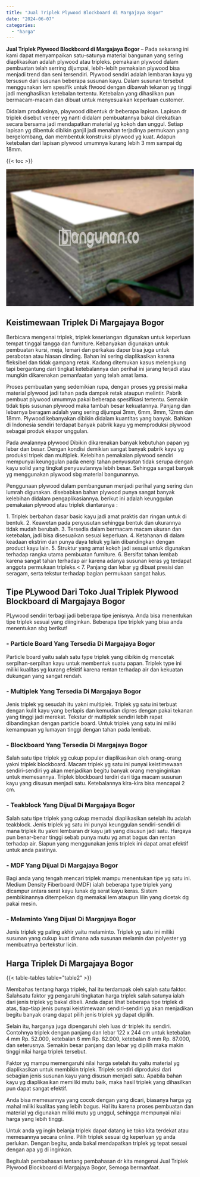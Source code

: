 ```yaml
---
title: "Jual Triplek Plywood Blockboard di Margajaya Bogor"
date: "2024-06-07"
categories: 
  - "harga"
---
```


**Jual Triplek Plywood Blockboard di Margajaya Bogor** – Pada sekarang ini kami dapat menyampaikan satu-satunya material bangunan yang sering diaplikasikan adalah plywood atau tripleks. pemakaian plywood dalam pembuatan telah serring dijumpai, lebih-lebih pemakaian plywood bisa menjadi trend dan seni tersendiri. Plywood sendiri adalah lembaran kayu yg tersusun dari susunan beberapa susunan kayu. Dalam susunan tersebut menggunakan lem spesifik untuk flwood dengan dibawah tekanan yg tinggi jadi menghasilkan ketebalan tertentu. Ketebalan yang dihasilkan pun bermacam-macam dan dibuat untuk menyesuaikan keperluan customer.

Didalam produksinya, playwood dibentuk dr beberapa lapisan. Lapisan dr triplek disebut veneer yg nanti didalam pembuatannya bakal direkatkan secara bersama jadi mendapatkan material yg kokoh dan unggul. Setiap lapisan yg dibentuk dibikin ganjil jadi menahan terjadinya permukaan yang bergelombang, dan membentuk konstruksi plywood yg kuat. Adapun ketebalan dari lapisan plywood umumnya kurang lebih 3 mm sampai dg 18mm.

{{< toc >}}

![Jual Triplek Plywood Blockboard di Margajaya Bogor](/images/jual-triplek-murah-29.png)

## Keistimewaan Triplek Di Margajaya Bogor

Berbicara mengenai triplek, triplek keseriangan digunakan untuk keperluan tempat tinggal tangga dan furniture. Kebanyakan digunakan untuk pembuatan kursi, meja, lemari dan perkakas dapur bisa juga untuk perabotan atau hiasan dinding. Bahan ini sering diaplikasikan karena fleksibel dan tidak gampang retak. Kadang ditemukan kasus melengkung tapi bergantung dari tingkat ketebalannya dan perihal ini jarang terjadi atau mungkin dikarenakan pemanfaatan yang telah amat lama.

Proses pembuatan yang sedemikian rupa, dengan proses yg presisi maka material plywood jadi tahan pada dampak retak ataupun melintir. Pabrik pembuat plywood umumnya pakai beberapa spesifikasi tertentu. Semakin tidak tipis susunan plywood maka tambah besar kekuatannya. Panjang dan lebarnya beragam adalah yang sering dijumpai 3mm, 6mm, 9mm, 12mm dan 18mm. Plywood kebanyakan dibikin didalam kuantitas yang banyak. Bahkan di Indonesia sendiri terdapat banyak pabrik kayu yg memproduksi plywood sebagai produk ekspor unggulan.

Pada awalannya plywood Dibikin dikarenakan banyak kebutuhan papan yg lebar dan besar. Dengan kondisi demikian sangat banyak pabrik kayu yg produksi tripek dan multiplek. Kelebihan pemakaian plywood sendiri mempunyai keunggulan pada energi tahan penyusutan tidak serupa dengan kayu solid yang tingkat penyusutannya lebih besar. Sehingga sangat banyak yg menggunakan plywood sbg material bangunannya.

Penggunaan plywood dalam pembangunan menjadi perihal yang sering dan lumrah digunakan. disebabkan bahan plywood punya sangat banyak kelebihan didalam pengaplikasiannya. berikut ini adalah keunggulan pemakaian plywood atau triplek diantaranya :

1\. Triplek berbahan dasar basic kayu jadi amat praktis dan ringan untuk di bentuk. 2. Keawetan pada penyusutan sehingga bentuk dan ukurannya tidak mudah berubah. 3. Tersedia dalam bermacam macam ukuran dan ketebalan, jadi bisa disesuaikan sesuai keperluan. 4. Ketahanan di dalam keadaan ekstrim dan punya daya tekuk yg lain dibandingkan dengan product kayu lain. 5. Struktur yang amat kokoh jadi sesuai untuk digunakan terhadap rangka utama pembuatan furniture. 6. Bersifat tahan lembab karena sangat tahan terhadap air karena adanya susunan keras yg terdapat anggota permukaan tripleks.< 7. Panjang dan lebar yg dibuat presisi dan seragam, serta tekstur terhadap bagian permukaan sangat halus.

## Tipe PLywood Dari Toko Jual Triplek Plywood Blockboard di Margajaya Bogor

PLywood sendiri terbagi jadi beberapa tipe jenisnya. Anda bisa menentukan tipe triplek sesuai yang diinginkan. Beberapa tipe triplek yang bisa anda menentukan sbg berikut!

### \- Particle Board Yang Tersedia Di Margajaya Bogor

Particle board yaitu salah satu type triplek yang dibikin dg mencetak serpihan-serpihan kayu untuk membentuk suatu papan. Triplek type ini miliki kualitas yg kurang efektif karena rentan terhadap air dan kekuatan dukungan yang sangat rendah.

### \- Multiplek Yang Tersedia Di Margajaya Bogor

Jenis triplek yg sesudah itu yakni multiplek. Triplek yg satu ini terbuat dengan kulit kayu yang berlapis dan kemudian dipres dengan pakai tekanan yang tinggi jadi merekat. Tekstur dr multiplek sendiri lebih rapat dibandingkan dengan particle board. Untuk triplek yang satu ini miliki kemampuan yg lumayan tinggi dengan tahan pada lembab.

### \- Blockboard Yang Tersedia Di Margajaya Bogor

Salah satu tipe triplek yg cukup populer diaplikasikan oleh orang-orang yakni triplek blockboard. Macam triplek yg satu ini punyai keistimewaan sendiri-sendiri yg akan menjadikan begitu banyak orang menginginkan untuk memesannya. Triplek blockboard terdiri dari tiga macam susunan kayu yang disusun menjadi satu. Ketebalannya kira-kira bisa mencapai 2 cm.

### \- Teakblock Yang Dijual Di Margajaya Bogor

Salah satu tipe triplek yang cukup memadai diaplikasikan setelah itu adalah teakblock. Jenis triplek yg satu ini punyai keunggulan sendiri-sendiri di mana triplek itu yakni lembaran dr kayu jati yang disusun jadi satu. Hargaya pun benar-benar tinggi sebab punya mutu yg amat bagus dan rentan terhadap air. Siapun yang menggunakan jenis triplek ini dapat amat efektif untuk anda pastinya.

### \- MDF Yang Dijual Di Margajaya Bogor

Bagi anda yang tengah mencari triplek mampu menentukan tipe yg satu ini. Medium Density Fiberboard (MDF) ialah beberapa type triplek yang dicampur antara serat kayu lunak dg serat kayu keras. Sistem pembikinannya ditempelkan dg memakai lem ataupun lilin yang dicetak dg pakai mesin.

### \- Melaminto Yang Dijual Di Margajaya Bogor

Jenis triplek yg paling akhir yaitu melaminto. Triplek yg satu ini miliki susunan yang cukup kuat dimana ada susunan melamin dan polyester yg membuatnya bertekstur licin.

## Harga Triplek Di Margajaya Bogor

{{< table-tables table="table2" >}}

Membahas tentang harga triplek, hal itu terdampak oleh salah satu faktor. Salahsatu faktor yg pengaruhi tingkatan harga triplek salah satunya ialah dari jenis triplek yg bakal dibeli. Anda dapat lihat beberapa tipe triplek di atas, tiap-tiap jenis punyai keistimewaan sendiri-sendiri yg akan menjadikan begitu banyak orang dapat pilih jenis triplek yg dapat dipilih.

Selain itu, harganya juga dipengaruhi oleh luas dr triplek itu sendiri. Contohnya triplek dengan panjang dan lebar 122 x 244 cm untuk ketebalan 4 mm Rp. 52.000, ketebalan 6 mm Rp. 82.000, ketebalan 8 mm Rp. 87.000, dan seterusnya. Semakin besar panjang dan lebar yg dipilih maka makin tinggi nilai harga triplek tersebut.

Faktor yg mampu memengaruhi nilai harga setelah itu yaitu material yg diaplikasikan untuk membikin triplek. Triplek sendiri diproduksi dari sebagian jenis susunan kayu yang disusun menjadi satu. Apabila bahan kayu yg diaplikasikan memiliki mutu baik, maka hasil triplek yang dihasilkan pun dapat sangat efektif.

Anda bisa memesannya yang cocok dengan yang dicari, biasanya harga yg mahal miliki kualitas yang lebih bagus. Hal itu karena proses pembuatan dan material yg digunakan miliki mutu yg unggul, sehingga mempunyai nilai harga yang lebih tinggi.

Untuk anda yg ingin belanja triplek dapat datang ke toko kita terdekat atau memesannya secara online. Pilih triplek sesuai dg keperluan yg anda perlukan. Dengan begitu, anda bakal mendapatkan triplek yg tepat sesuai dengan apa yg di inginkan.

Begitulah pembahasan tentang pembahasan dr kita mengenai Jual Triplek Plywood Blockboard di Margajaya Bogor, Semoga bermanfaat.
